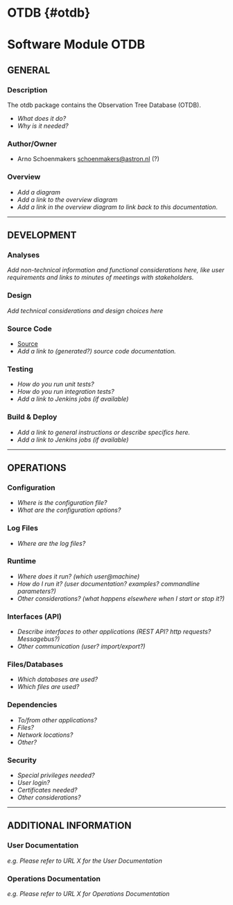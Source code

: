 # OTDB {#otdb}

# Software Module OTDB

## GENERAL

### Description
The otdb package contains the Observation Tree Database (OTDB).
- *What does it do?*
- *Why is it needed?*

### Author/Owner

- Arno Schoenmakers schoenmakers@astron.nl (?) 

### Overview
- *Add a diagram*
- *Add a link to the overview diagram*
- *Add a link in the overview diagram to link back to this documentation*.

- - -

## DEVELOPMENT

### Analyses
*Add non-technical information and functional considerations here, like user requirements and links to minutes of 
meetings with stakeholders.*

### Design
*Add technical considerations and design choices here*

### Source Code
- [Source](https://svn.astron.nl/LOFAR/trunk/SAS/OTDB/)
- *Add a link to (generated?) source code documentation.*

### Testing
- *How do you run unit tests?*
- *How do you run integration tests?*
- *Add a link to Jenkins jobs (if available)*

### Build & Deploy
- *Add a link to general instructions or describe specifics here.*
- *Add a link to Jenkins jobs (if available)*

- - -

## OPERATIONS

### Configuration
- *Where is the configuration file?*
- *What are the configuration options?*

### Log Files
- *Where are the log files?*

### Runtime
- *Where does it run? (which user@machine)*
- *How do I run it? (user documentation? examples? commandline parameters?)*
- *Other considerations? (what happens elsewhere when I start or stop it?)*

### Interfaces (API)
- *Describe interfaces to other applications (REST API? http requests? Messagebus?)* 
- *Other communication (user? import/export?)*

### Files/Databases
- *Which databases are used?*
- *Which files are used?*

### Dependencies
- *To/from other applications?*
- *Files?*
- *Network locations?*
- *Other?*

### Security
- *Special privileges needed?*
- *User login?*
- *Certificates needed?*
- *Other considerations?*

- - -

## ADDITIONAL INFORMATION

### User Documentation

*e.g. Please refer to URL X for the User Documentation*

### Operations Documentation

*e.g. Please refer to URL X for Operations Documentation*

